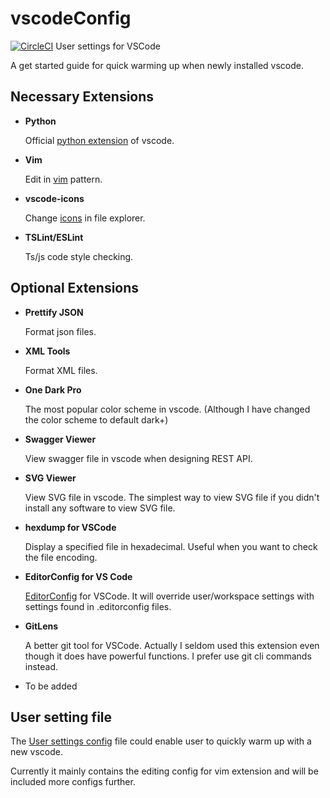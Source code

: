 # vscodeConfig
[![CircleCI](https://circleci.com/gh/debuggy/vscodeConfig.svg?style=svg)](https://circleci.com/gh/debuggy/vscodeConfig)
User settings for VSCode

A get started guide for quick warming up when newly installed vscode.

## Necessary Extensions
- **Python**

  Official [python extension](https://marketplace.visualstudio.com/items?itemName=ms-python.python) of vscode.
  
- **Vim**

  Edit in [vim](https://marketplace.visualstudio.com/items?itemName=vscodevim.vim) pattern.

- **vscode-icons**
  
  Change [icons](https://marketplace.visualstudio.com/items?itemName=robertohuertasm.vscode-icons) in file explorer.

- **TSLint/ESLint**

  Ts/js code style checking.

## Optional Extensions
- **Prettify JSON**

  Format json files.

- **XML Tools**

  Format XML files.

- **One Dark Pro**

  The most popular color scheme in vscode. (Although I have changed the color scheme to default dark+)

- **Swagger Viewer**
  
  View swagger file in vscode when designing REST API.

- **SVG Viewer**

  View SVG file in vscode. The simplest way to view SVG file if you didn't install any software to view SVG file.

- **hexdump for VSCode**

  Display a specified file in hexadecimal. Useful when you want to check the file encoding.

- **EditorConfig for VS Code**

  [EditorConfig](https://editorconfig.org/) for VSCode. It will override user/workspace settings with settings found in .editorconfig files.

- **GitLens**

  A better git tool for VSCode. Actually I seldom used this extension even though it does have powerful functions. I prefer use git cli commands instead.

- To be added

## User setting file
  The [User settings config](./User_Settings.json) file could enable user to quickly warm up with a new vscode.

  Currently it mainly contains the editing config for vim extension and will be included more configs further.
